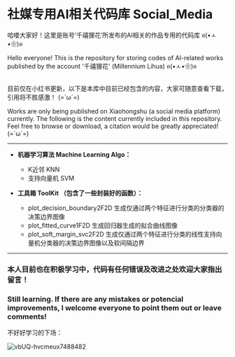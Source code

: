 # 社媒专用AI相关代码库 Social_Media 

哈喽大家好！这里是账号‘千禧狸花’所发布的AI相关的作品专用的代码库 ฅ(•ㅅ•❀)ฅ

Hello everyone! This is the repository for storing codes of AI-related works published by the account '千禧狸花' (Millennium Lihua) ฅ(•ㅅ•❀)ฅ
<br><br>

目前仅在小红书更新，以下是本库中目前已经包含的内容，大家可随意查看下载，引用将不胜感激！ (=`ω´=) 

Works are only being published on Xiaohongshu (a social media platform) currently. The following is the content currently included in this repository. Feel free to browse or download, a citation would be greatly appreciated! (=`ω´=)

---

- <b>机器学习算法 Machine Learning Algo：</b>
    - K近邻 KNN
    - 支持向量机 SVM

- <b>工具箱 ToolKit （包含了一些封装好的函数）：</b>
    - plot_decision_boundary2F2D  生成仅通过两个特征进行分类的分类器的决策边界图像
    - plot_fitted_curve1F2D  生成回归器生成的拟合曲线图像
    - plot_soft_margin_svc2F2D 生成仅通过两个特征进行分类的线性支持向量机分类器的决策边界图像以及软间隔边界

---

### <b>本人目前也在积极学习中，代码有任何错误及改进之处欢迎大家指出留言！</b><br>
### <b>Still learning. If there are any mistakes or potencial improvements, I welcome everyone to point them out or leave comments!</b>

不好好学习的下场：<br>

![vbUQ-hvcmeux7488482](https://github.com/Magicboy-Zhang/Social_Media/assets/74690677/32bc90ce-de92-47f9-8438-6dff51c3acff)
